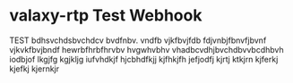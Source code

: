 # valaxy-rtp Test Webhook
TEST
bdhsvchdsbvchdcv
bvdfnbv. vndfb vjkfbvjfdb
fdjvnbjfbnvfjbvnf vjkvkfbvjbndf
hewrbfhrbfhrvbv hvgwhvbhv 
vhadbcvdhjbvchdbvvbcdhbvh
iodbjof
lkgjfg
kgjkljg
iufvhdkjf
hjcbhdfkjj
kjfhkjfh
jefjodfj
kjrtj
ktkjrn
kjferkj
kjefkj
kjernkjr
